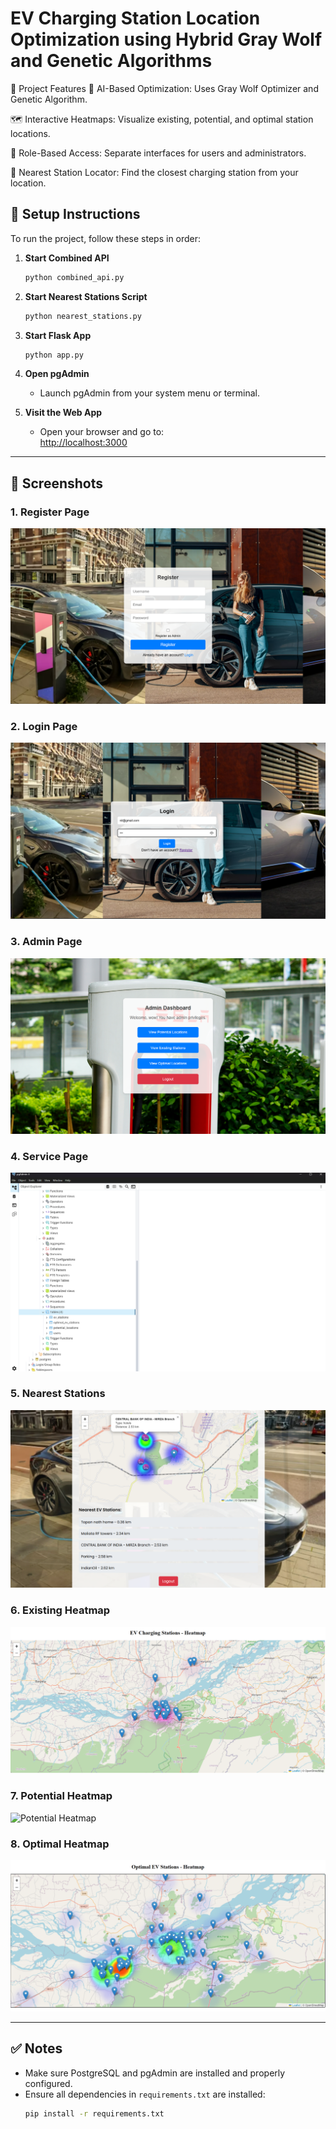 # EV Charging Station Location Optimization using Hybrid Gray Wolf and Genetic Algorithms

🧩 Project Features
🧠 AI-Based Optimization: Uses Gray Wolf Optimizer and Genetic Algorithm.

🗺️ Interactive Heatmaps: Visualize existing, potential, and optimal station locations.

🧍 Role-Based Access: Separate interfaces for users and administrators.

🔎 Nearest Station Locator: Find the closest charging station from your location.

## 🔧 Setup Instructions

To run the project, follow these steps in order:

1. **Start Combined API**  
   ```bash
   python combined_api.py
   ```

2. **Start Nearest Stations Script**  
   ```bash
   python nearest_stations.py
   ```

3. **Start Flask App**  
   ```bash
   python app.py
   ```

4. **Open pgAdmin**  
   - Launch pgAdmin from your system menu or terminal.

5. **Visit the Web App**  
   - Open your browser and go to:  
     [http://localhost:3000](http://localhost:3000)

---

## 📸 Screenshots

### 1. Register Page
![Register Page](Register_page.png)

### 2. Login Page
![Login Page](Login_page.png)

### 3. Admin Page
![Admin Page](Admin_dashbord.png)

### 4. Service Page
![Service Page](PGAdmin.png)

### 5. Nearest Stations
![Nearest Stations](Nearest_station.png)

### 6. Existing Heatmap
![Existing Heatmap](Exisiting_Charging_Stations.png)

### 7. Potential Heatmap
![Potential Heatmap](Potential_Ev_Location.png)

### 8. Optimal Heatmap
![Optimal Heatmap](optimal_Ev_stations_HeatMap.png)

---

## ✅ Notes

- Make sure PostgreSQL and pgAdmin are installed and properly configured.
- Ensure all dependencies in `requirements.txt` are installed:
  ```bash
  pip install -r requirements.txt
  ```
